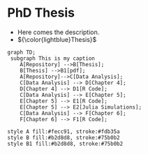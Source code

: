 # PhD Thesis


- Here comes the description.
- ${\color{lightblue}Thesis}$
```mermaid
graph TD;
 subgraph This is my caption
    A[Repository] -->B[Thesis];
    B[Thesis] -->B1[pdf];
    A[Repository]-->C[Data Analysis];
    C[Data Analysis] --> D[Chapter 4];
    D[Chapter 4] --> D1[R Code];
    C[Data Analysis] --> E[Chapter 5];
    E[Chapter 5] --> E1[R Code];
    E[Chapter 5] --> E2[Julia Simulations];
    C[Data Analysis] --> F[Chapter 6];
    F[Chapter 6] --> F1[R Code];

style A fill:#fecc91, stroke:#fdb35a 
style B fill:#b2d8d8, stroke:#75b0b2
style B1 fill:#b2d8d8, stroke:#75b0b2
```
